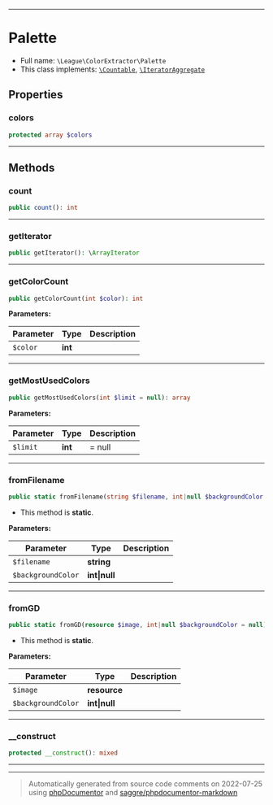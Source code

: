 ***

# Palette





* Full name: `\League\ColorExtractor\Palette`
* This class implements:
[`\Countable`](../../Countable.md), [`\IteratorAggregate`](../../IteratorAggregate.md)



## Properties


### colors



```php
protected array $colors
```






***

## Methods


### count



```php
public count(): int
```











***

### getIterator



```php
public getIterator(): \ArrayIterator
```











***

### getColorCount



```php
public getColorCount(int $color): int
```








**Parameters:**

| Parameter | Type | Description |
|-----------|------|-------------|
| `$color` | **int** |  |




***

### getMostUsedColors



```php
public getMostUsedColors(int $limit = null): array
```








**Parameters:**

| Parameter | Type | Description |
|-----------|------|-------------|
| `$limit` | **int** | = null |




***

### fromFilename



```php
public static fromFilename(string $filename, int|null $backgroundColor = null): \League\ColorExtractor\Palette
```



* This method is **static**.




**Parameters:**

| Parameter | Type | Description |
|-----------|------|-------------|
| `$filename` | **string** |  |
| `$backgroundColor` | **int&#124;null** |  |




***

### fromGD



```php
public static fromGD(resource $image, int|null $backgroundColor = null): \League\ColorExtractor\Palette
```



* This method is **static**.




**Parameters:**

| Parameter | Type | Description |
|-----------|------|-------------|
| `$image` | **resource** |  |
| `$backgroundColor` | **int&#124;null** |  |




***

### __construct



```php
protected __construct(): mixed
```











***


***
> Automatically generated from source code comments on 2022-07-25 using [phpDocumentor](http://www.phpdoc.org/) and [saggre/phpdocumentor-markdown](https://github.com/Saggre/phpDocumentor-markdown)

